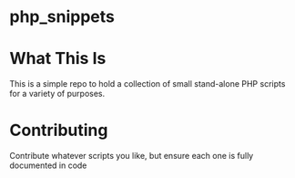 php_snippets
============

# What This Is
This is a simple repo to hold a collection of small stand-alone PHP scripts for a variety of purposes.

# Contributing
Contribute whatever scripts you like, but ensure each one is fully documented in code
